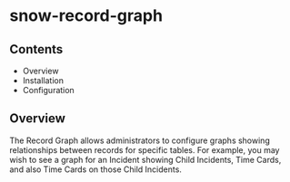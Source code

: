 # snow-record-graph

## Contents
 - Overview
 - Installation
 - Configuration
 
 
 ## Overview
 The Record Graph allows administrators to configure graphs showing relationships between records for specific tables. For example, you may wish to see a graph for an Incident showing Child Incidents, Time Cards, and also Time Cards on those Child Incidents.
 
 
